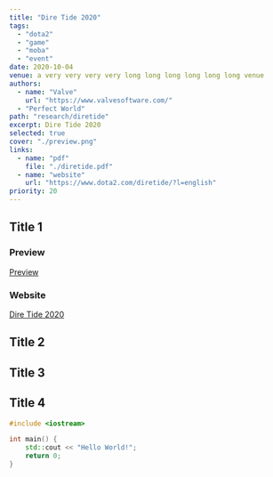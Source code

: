 ```yaml
---
title: "Dire Tide 2020"
tags:
  - "dota2"
  - "game"
  - "moba"
  - "event"
date: 2020-10-04
venue: a very very very very long long long long long long venue
authors:
  - name: "Valve"
    url: "https://www.valvesoftware.com/"
  - "Perfect World"
path: "research/diretide"
excerpt: Dire Tide 2020
selected: true
cover: "./preview.png"
links:
  - name: "pdf"
    file: "./diretide.pdf"
  - name: "website"
    url: "https://www.dota2.com/diretide/?l=english"
priority: 20
---
```


## Title 1

### Preview

[Preview](./preview.png)

### Website

[Dire Tide 2020](https://www.dota2.com/diretide/?l=english)

## Title 2

## Title 3

## Title 4

```cpp
#include <iostream>

int main() {
    std::cout << "Hello World!";
    return 0;
}
```

